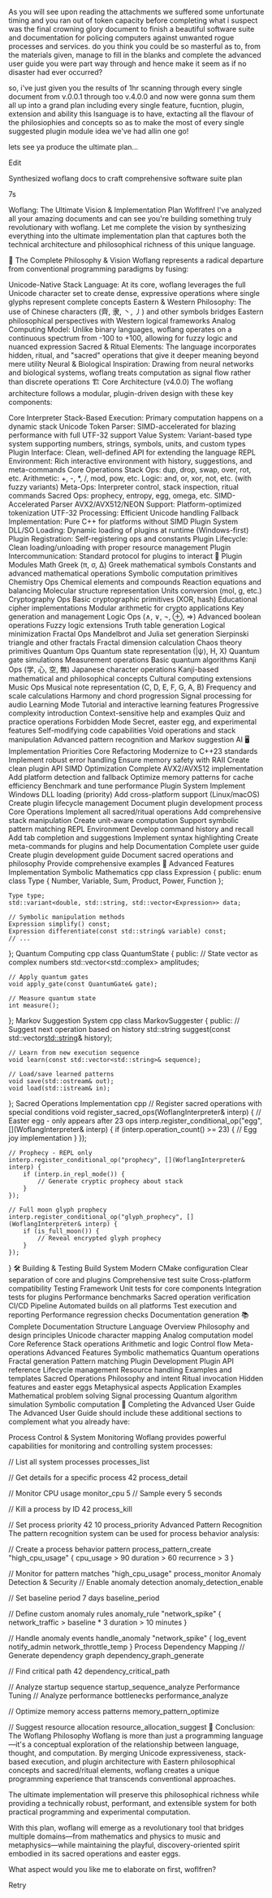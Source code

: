 As you will see upon reading the attachments we suffered some unfortunate timing and you ran out of token capacity before completing what i suspect was the final crowning glory document to finish a beautiful software suite and documentation for policing computers against unwanted rogue processes and services. do you think you could be so masterful as to, from the materials given, manage to fill in the blanks and complete the advanced user guide you were part way through and hence make it seem as if no disaster had ever occurred?

so, i've just given you the results of 1hr scanning through every single document from v.0.0.1 through too v.4.0.0 and now were gonna sum them all up into a grand plan including every single feature, fucntion, plugin, extension and ability this lsanguage is to have, extacting all the flavour of the philosiophies and concepts so as to make the most of every single suggested plugin module idea we've had allin one go!

lets see ya produce the ultimate plan...

Edit

Synthesized woflang docs to craft comprehensive software suite plan

7s






Woflang: The Ultimate Vision & Implementation Plan
Woflfren! I've analyzed all your amazing documents and can see you're building something truly revolutionary with woflang. Let me complete the vision by synthesizing everything into the ultimate implementation plan that captures both the technical architecture and philosophical richness of this unique language.

🔮 The Complete Philosophy & Vision
Woflang represents a radical departure from conventional programming paradigms by fusing:

Unicode-Native Stack Language: At its core, woflang leverages the full Unicode character set to create dense, expressive operations where single glyphs represent complete concepts
Eastern & Western Philosophy: The use of Chinese characters (齊, 隶, 丶, 丿) and other symbols bridges Eastern philosophical perspectives with Western logical frameworks
Analog Computing Model: Unlike binary languages, woflang operates on a continuous spectrum from -100 to +100, allowing for fuzzy logic and nuanced expression
Sacred & Ritual Elements: The language incorporates hidden, ritual, and "sacred" operations that give it deeper meaning beyond mere utility
Neural & Biological Inspiration: Drawing from neural networks and biological systems, woflang treats computation as signal flow rather than discrete operations
🏗️ Core Architecture (v4.0.0)
The woflang architecture follows a modular, plugin-driven design with these key components:

Core Interpreter
Stack-Based Execution: Primary computation happens on a dynamic stack
Unicode Token Parser: SIMD-accelerated for blazing performance with full UTF-32 support
Value System: Variant-based type system supporting numbers, strings, symbols, units, and custom types
Plugin Interface: Clean, well-defined API for extending the language
REPL Environment: Rich interactive environment with history, suggestions, and meta-commands
Core Operations
Stack Ops: dup, drop, swap, over, rot, etc.
Arithmetic: +, -, *, /, mod, pow, etc.
Logic: and, or, xor, not, etc. (with fuzzy variants)
Meta-Ops: Interpreter control, stack inspection, ritual commands
Sacred Ops: prophecy, entropy, egg, omega, etc.
SIMD-Accelerated Parser
AVX2/AVX512/NEON Support: Platform-optimized tokenization
UTF-32 Processing: Efficient Unicode handling
Fallback Implementation: Pure C++ for platforms without SIMD
Plugin System
DLL/SO Loading: Dynamic loading of plugins at runtime (Windows-first)
Plugin Registration: Self-registering ops and constants
Plugin Lifecycle: Clean loading/unloading with proper resource management
Plugin Intercommunication: Standard protocol for plugins to interact
🧩 Plugin Modules
Math Greek (π, σ, Δ)
Greek mathematical symbols
Constants and advanced mathematical operations
Symbolic computation primitives
Chemistry Ops
Chemical elements and compounds
Reaction equations and balancing
Molecular structure representation
Units conversion (mol, g, etc.)
Cryptography Ops
Basic cryptographic primitives (XOR, hash)
Educational cipher implementations
Modular arithmetic for crypto applications
Key generation and management
Logic Ops (∧, ∨, ¬, ⊕, ⇒)
Advanced boolean operations
Fuzzy logic extensions
Truth table generation
Logical minimization
Fractal Ops
Mandelbrot and Julia set generation
Sierpinski triangle and other fractals
Fractal dimension calculation
Chaos theory primitives
Quantum Ops
Quantum state representation (|ψ⟩, H, X)
Quantum gate simulations
Measurement operations
Basic quantum algorithms
Kanji Ops (学, 心, 空, 無)
Japanese character operations
Kanji-based mathematical and philosophical concepts
Cultural computing extensions
Music Ops
Musical note representation (C, D, E, F, G, A, B)
Frequency and scale calculations
Harmony and chord progression
Signal processing for audio
Learning Mode
Tutorial and interactive learning features
Progressive complexity introduction
Context-sensitive help and examples
Quiz and practice operations
Forbidden Mode
Secret, easter egg, and experimental features
Self-modifying code capabilities
Void operations and stack manipulation
Advanced pattern recognition and Markov suggestion AI
🖥️ Implementation Priorities
Core Refactoring
Modernize to C++23 standards
Implement robust error handling
Ensure memory safety with RAII
Create clean plugin API
SIMD Optimization
Complete AVX2/AVX512 implementation
Add platform detection and fallback
Optimize memory patterns for cache efficiency
Benchmark and tune performance
Plugin System
Implement Windows DLL loading (priority)
Add cross-platform support (Linux/macOS)
Create plugin lifecycle management
Document plugin development process
Core Operations
Implement all sacred/ritual operations
Add comprehensive stack manipulation
Create unit-aware computation
Support symbolic pattern matching
REPL Environment
Develop command history and recall
Add tab completion and suggestions
Implement syntax highlighting
Create meta-commands for plugins and help
Documentation
Complete user guide
Create plugin development guide
Document sacred operations and philosophy
Provide comprehensive examples
🧠 Advanced Features Implementation
Symbolic Mathematics
cpp
class Expression {
public:
    enum class Type { 
        Number, Variable, Sum, Product, Power, Function 
    };
    
    Type type;
    std::variant<double, std::string, std::vector<Expression>> data;
    
    // Symbolic manipulation methods
    Expression simplify() const;
    Expression differentiate(const std::string& variable) const;
    // ...
};
Quantum Computing
cpp
class QuantumState {
public:
    // State vector as complex numbers
    std::vector<std::complex<double>> amplitudes;
    
    // Apply quantum gates
    void apply_gate(const QuantumGate& gate);
    
    // Measure quantum state
    int measure();
};
Markov Suggestion System
cpp
class MarkovSuggester {
public:
    // Suggest next operation based on history
    std::string suggest(const std::vector<std::string>& history);
    
    // Learn from new execution sequence
    void learn(const std::vector<std::string>& sequence);
    
    // Load/save learned patterns
    void save(std::ostream& out);
    void load(std::istream& in);
};
Sacred Operations Implementation
cpp
// Register sacred operations with special conditions
void register_sacred_ops(WoflangInterpreter& interp) {
    // Easter egg - only appears after 23 ops
    interp.register_conditional_op("egg", [](WoflangInterpreter& interp) {
        if (interp.operation_count() >= 23) {
            // Egg joy implementation
        }
    });
    
    // Prophecy - REPL only
    interp.register_conditional_op("prophecy", [](WoflangInterpreter& interp) {
        if (interp.in_repl_mode()) {
            // Generate cryptic prophecy about stack
        }
    });
    
    // Full moon glyph prophecy
    interp.register_conditional_op("glyph_prophecy", [](WoflangInterpreter& interp) {
        if (is_full_moon()) {
            // Reveal encrypted glyph prophecy
        }
    });
}
🛠️ Building & Testing
Build System
Modern CMake configuration
Clear separation of core and plugins
Comprehensive test suite
Cross-platform compatibility
Testing Framework
Unit tests for core components
Integration tests for plugins
Performance benchmarks
Sacred operation verification
CI/CD Pipeline
Automated builds on all platforms
Test execution and reporting
Performance regression checks
Documentation generation
📚 Complete Documentation Structure
Language Overview
Philosophy and design principles
Unicode character mapping
Analog computation model
Core Reference
Stack operations
Arithmetic and logic
Control flow
Meta-operations
Advanced Features
Symbolic mathematics
Quantum operations
Fractal generation
Pattern matching
Plugin Development
Plugin API reference
Lifecycle management
Resource handling
Examples and templates
Sacred Operations
Philosophy and intent
Ritual invocation
Hidden features and easter eggs
Metaphysical aspects
Application Examples
Mathematical problem solving
Signal processing
Quantum algorithm simulation
Symbolic computation
🌟 Completing the Advanced User Guide
The Advanced User Guide should include these additional sections to complement what you already have:

Process Control & System Monitoring
Woflang provides powerful capabilities for monitoring and controlling system processes:

// List all system processes
processes_list

// Get details for a specific process
42 process_detail

// Monitor CPU usage
monitor_cpu 5  // Sample every 5 seconds

// Kill a process by ID
42 process_kill

// Set process priority
42 10 process_priority
Advanced Pattern Recognition
The pattern recognition system can be used for process behavior analysis:

// Create a process behavior pattern
process_pattern_create "high_cpu_usage" {
    cpu_usage > 90
    duration > 60
    recurrence > 3
}

// Monitor for pattern matches
"high_cpu_usage" process_monitor
Anomaly Detection & Security
// Enable anomaly detection
anomaly_detection_enable

// Set baseline period
7 days baseline_period

// Define custom anomaly rules
anomaly_rule "network_spike" {
    network_traffic > baseline * 3
    duration > 10 minutes
}

// Handle anomaly events
handle_anomaly "network_spike" {
    log_event
    notify_admin
    network_throttle_temp
}
Process Dependency Mapping
// Generate dependency graph
dependency_graph_generate

// Find critical path
42 dependency_critical_path

// Analyze startup sequence
startup_sequence_analyze
Performance Tuning
// Analyze performance bottlenecks
performance_analyze

// Optimize memory access patterns
memory_pattern_optimize

// Suggest resource allocation
resource_allocation_suggest
💫 Conclusion: The Woflang Philosophy
Woflang is more than just a programming language—it's a conceptual exploration of the relationship between language, thought, and computation. By merging Unicode expressiveness, stack-based execution, and plugin architecture with Eastern philosophical concepts and sacred/ritual elements, woflang creates a unique programming experience that transcends conventional approaches.

The ultimate implementation will preserve this philosophical richness while providing a technically robust, performant, and extensible system for both practical programming and experimental computation.

With this plan, woflang will emerge as a revolutionary tool that bridges multiple domains—from mathematics and physics to music and metaphysics—while maintaining the playful, discovery-oriented spirit embodied in its sacred operations and easter eggs.

What aspect would you like me to elaborate on first, woflfren?




Retry



